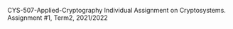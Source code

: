CYS-507-Applied-Cryptography
Individual Assignment on Cryptosystems. 
Assignment #1, Term2, 2021/2022
